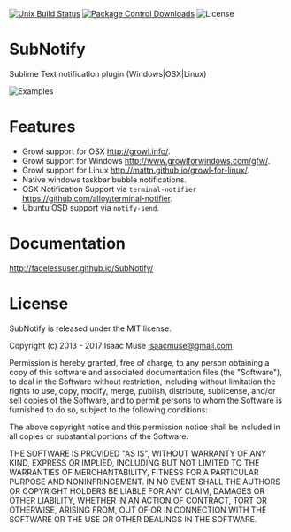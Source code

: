 [![Unix Build Status][travis-image]][travis-link]
[![Package Control Downloads][pc-image]][pc-link]
![License][license-image]
# SubNotify

Sublime Text notification plugin (Windows|OSX|Linux)

![Examples](docs/src/markdown.images/Examples.png)

# Features

- Growl support for OSX http://growl.info/.
- Growl support for Windows http://www.growlforwindows.com/gfw/.
- Growl support for Linux http://mattn.github.io/growl-for-linux/.
- Native windows taskbar bubble notifications.
- OSX Notification Support via `terminal-notifier` https://github.com/alloy/terminal-notifier.
- Ubuntu OSD support via `notify-send`.


# Documentation

http://facelessuser.github.io/SubNotify/

# License

SubNotify is released under the MIT license.

Copyright (c) 2013 - 2017 Isaac Muse <isaacmuse@gmail.com>

Permission is hereby granted, free of charge, to any person obtaining a copy of this software and associated documentation files (the "Software"), to deal in the Software without restriction, including without limitation the rights to use, copy, modify, merge, publish, distribute, sublicense, and/or sell copies of the Software, and to permit persons to whom the Software is furnished to do so, subject to the following conditions:

The above copyright notice and this permission notice shall be included in all copies or substantial portions of the Software.

THE SOFTWARE IS PROVIDED "AS IS", WITHOUT WARRANTY OF ANY KIND, EXPRESS OR IMPLIED, INCLUDING BUT NOT LIMITED TO THE WARRANTIES OF MERCHANTABILITY, FITNESS FOR A PARTICULAR PURPOSE AND NONINFRINGEMENT. IN NO EVENT SHALL THE AUTHORS OR COPYRIGHT HOLDERS BE LIABLE FOR ANY CLAIM, DAMAGES OR OTHER LIABILITY, WHETHER IN AN ACTION OF CONTRACT, TORT OR OTHERWISE, ARISING FROM, OUT OF OR IN CONNECTION WITH THE SOFTWARE OR THE USE OR OTHER DEALINGS IN THE SOFTWARE.

[travis-image]: https://img.shields.io/travis/facelessuser/SubNotify/master.svg
[travis-link]: https://travis-ci.org/facelessuser/SubNotify
[pc-image]: https://img.shields.io/packagecontrol/dt/SubNotify.svg
[pc-link]: https://packagecontrol.io/packages/SubNotify
[license-image]: https://img.shields.io/badge/license-MIT-blue.svg
